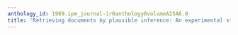 ```yaml
---
anthology_id: 1989.ipm_journal-ir0anthology0volumeA25A6.0
title: 'Retrieving documents by plausible inference: An experimental study'
---
```

